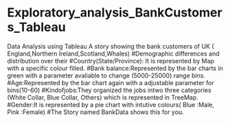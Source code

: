 # Exploratory_analysis_BankCustomers_Tableau

Data Analysis using Tableau
A story showing the bank customers of UK ( England,Northern Ireland,Scotland,Whales) 
#Demographic differences and distribution over their 
#Country(State/Province): It is represented by Map with a specific colour filled.
#Bank balance:Represented by the bar charts in green with a parameter avaliable to change (5000-25000) range bins.
#Age:Represented by the bar chart again with a adjustable parameter for bins(10-60)
#Kindofjobs:They organized the jobs intwo three categories (White Collar, Blue Collar, Others) which is represented in TreeMap.
#Gender:It is represented by a pie chart with intutive colours( Blue :Male, Pink :Female)
#The Story named BankData shows this for you.




